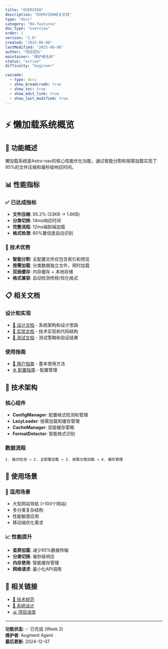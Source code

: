 ```yaml
---
title: "OVERVIEW"
description: "OVERVIEW相关文档"
type: "docs"
category: "04-features"
doc_type: "overview"
order: 1
version: "1.0"
created: "2025-06-08"
lastModified: "2025-06-08"
author: "项目团队"
maintainer: "维护者名称"
status: "active"
difficulty: "beginner"

cascade:
  - type: docs
  - show_breadcrumb: true
  - show_toc: true
  - show_edit_link: true
  - show_last_modified: true
---
```


# ⚡ 懒加载系统概览

## 🎯 功能概述

懒加载系统是Astro-nav的核心性能优化功能，通过智能分割和按需加载实现了95%的文件压缩和毫秒级响应时间。

## 📊 性能指标

### ✅ 已达成指标
- **文件压缩**: 95.2% (33KB → 1.6KB)
- **分类切换**: 14ms响应时间
- **完整流程**: 12ms端到端加载
- **格式检测**: 80%置信度自动识别

### 🎯 技术优势
- **智能分割**: 主配置文件仅包含索引和预览
- **按需加载**: 分类数据独立文件，用时加载
- **双层缓存**: 内存缓存 + 本地存储
- **格式兼容**: 自动检测传统/优化格式

## 📋 相关文档

### 设计和实现
- [📐 设计文档](design.md) - 系统架构和设计思路
- [🔧 实现文档](implementation.md) - 技术实现和代码结构
- [🧪 测试文档](testing.md) - 测试策略和验证结果

### 使用指南
- [📖 用户指南](../../02-user-guides/user-manual.md) - 基本使用方法
- [⚙️ 配置指南](../../02-user-guides/configuration-guide.md) - 配置管理

## 🔧 技术架构

### 核心组件
- **ConfigManager**: 配置格式检测和管理
- **LazyLoader**: 按需加载和缓存管理
- **CacheManager**: 双层缓存策略
- **FormatDetector**: 智能格式识别

### 数据流程
```
1. 格式检测 → 2. 主配置加载 → 3. 按需分类加载 → 4. 缓存管理
```

## 🚀 使用场景

### 🎯 适用场景
- 大型网站导航 (>100个网站)
- 多分类复杂结构
- 性能敏感应用
- 移动端优化需求

### 📈 性能提升
- **首屏加载**: 减少95%数据传输
- **分类切换**: 毫秒级响应
- **内存使用**: 智能缓存管理
- **网络请求**: 最小化API调用

## 🔗 相关链接

- [🔬 技术规范](../../05-technical/api-specifications.md)
- [🎨 系统设计](../../07-design/system-design.md)
- [📊 项目进度](../../08-project-management/weekly-plans/week2-lazy-loading.md)

---

**功能状态**: ✅ 已完成 (Week 2)  
**维护者**: Augment Agent  
**最后更新**: 2024-12-07
